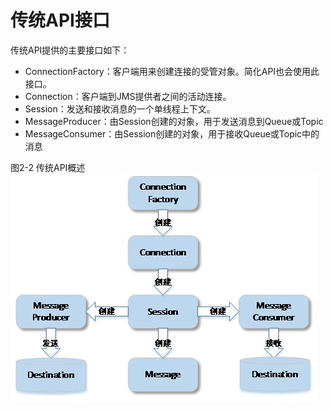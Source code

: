 # 传统API接口

传统API提供的主要接口如下：
* ConnectionFactory：客户端用来创建连接的受管对象。简化API也会使用此接口。
* Connection：客户端到JMS提供者之间的活动连接。
* Session：发送和接收消息的一个单线程上下文。
* MessageProducer：由Session创建的对象，用于发送消息到Queue或Topic
* MessageConsumer：由Session创建的对象，用于接收Queue或Topic中的消息

图2-2 传统API概述
![](../images/2_2.jpg)
